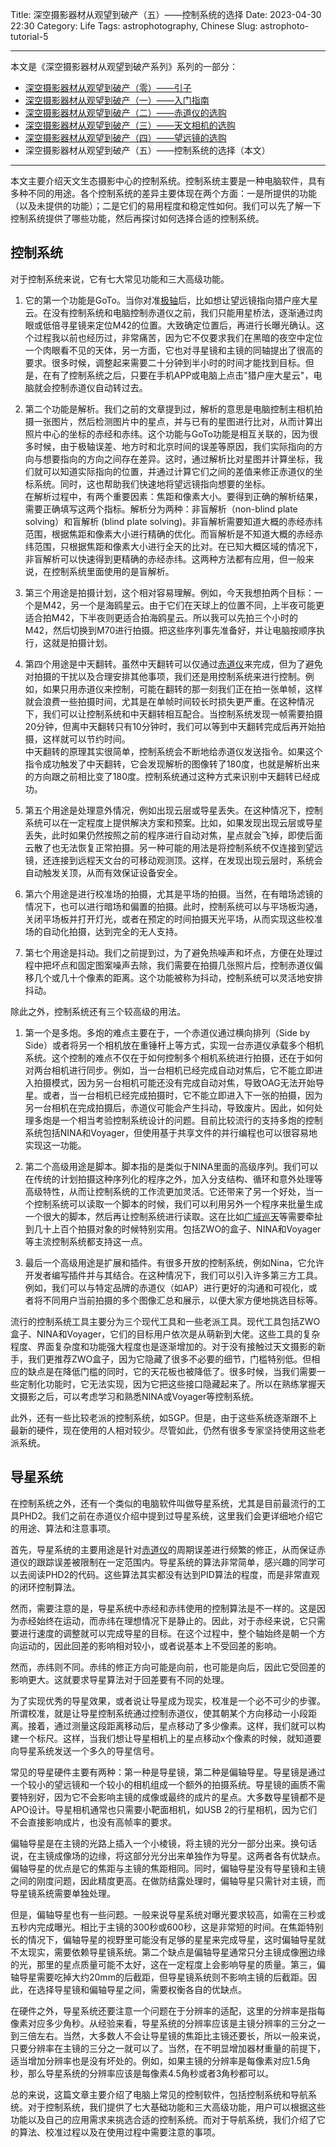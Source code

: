 Title: 深空摄影器材从观望到破产（五）——控制系统的选择
Date: 2023-04-30 22:30
Category: Life
Tags: astrophotography, Chinese
Slug: astrophoto-tutorial-5


---

本文是《深空摄影器材从观望到破产系列》系列的一部分：

* [深空摄影器材从观望到破产（零）——引子](/astrophoto-tutorial-0.html)
* [深空摄影器材从观望到破产（一）——入门指南](/astrophoto-tutorial-1.html)
* [深空摄影器材从观望到破产（二）——赤道仪的选购](/astrophoto-tutorial-2.html)
* [深空摄影器材从观望到破产（三）——天文相机的选购](/astrophoto-tutorial-3.html)
* [深空摄影器材从观望到破产（四）——望远镜的选购](/astrophoto-tutorial-4.html)
* 深空摄影器材从观望到破产（五）——控制系统的选择（本文）

---

本文主要介绍天文生态摄影中心的控制系统。控制系统主要是一种电脑软件，具有多种不同的用途。各个控制系统的差异主要体现在两个方面：一是所提供的功能（以及未提供的功能）；二是它们的易用程度和稳定性如何。我们可以先了解一下控制系统提供了哪些功能，然后再探讨如何选择合适的控制系统。

## 控制系统

对于控制系统来说，它有七大常见功能和三大高级功能。

1. 它的第一个功能是GoTo。当你对准[极轴](/astrophoto-tutorial-2.html)后，比如想让望远镜指向猎户座大星云。在没有控制系统和电脑控制赤道仪之前，我们只能用星桥法，逐渐通过肉眼或低倍寻星镜来定位M42的位置。大致确定位置后，再进行长曝光确认。这个过程我以前也经历过，非常痛苦，因为它不仅要求我们在黑暗的夜空中定位一个肉眼看不见的天体，另一方面，它也对寻星镜和主镜的同轴提出了很高的要求。很多时候，调整起来需要二十分钟到半小时的时间才能找到目标。但是，在有了控制系统之后，只要在手机APP或电脑上点击"猎户座大星云"，电脑就会控制赤道仪自动转过去。

2. 第二个功能是解析。我们之前的文章提到过，解析的意思是电脑控制主相机拍摄一张图片，然后检测图片中的星点，并与已有的星图进行比对，从而计算出照片中心的坐标的赤经和赤纬。这个功能与GoTo功能是相互关联的，因为很多时候，由于极轴误差、地方时和北京时间的误差等原因，我们实际指向的方向与想要指向的方向之间存在差异。这时，通过解析比对星图并计算坐标，我们就可以知道实际指向的位置，并通过计算它们之间的差值来修正赤道仪的坐标系统。同时，这也帮助我们快速地将望远镜指向想要的坐标。  
  在解析过程中，有两个重要因素：焦距和像素大小。要得到正确的解析结果，需要正确填写这两个指标。解析分为两种：非盲解析（non-blind plate solving）和盲解析 (blind plate solving)。非盲解析需要知道大概的赤经赤纬范围，根据焦距和像素大小进行精确的优化。而盲解析是不知道大概的赤经赤纬范围，只根据焦距和像素大小进行全天的比对。在已知大概区域的情况下，非盲解析可以快速得到更精确的赤经赤纬。这两种方法都有应用，但一般来说，在控制系统里面使用的是盲解析。

3. 第三个用途是拍摄计划，这个相对容易理解。例如，今天我想拍两个目标：一个是M42，另一个是海鸥星云。由于它们在天球上的位置不同，上半夜可能更适合拍M42，下半夜则更适合拍海鸥星云。所以我可以先拍三个小时的M42，然后切换到M70进行拍摄。把这些序列事先准备好，并让电脑按顺序执行，这就是拍摄计划。

4. 第四个用途是中天翻转。虽然中天翻转可以仅通过[赤道仪](/astrophoto-tutorial-2.html)来完成，但为了避免对拍摄的干扰以及合理安排其他事项，我们还是用控制系统来进行控制。例如，如果只用赤道仪来控制，可能在翻转的那一刻我们正在拍一张单帧，这样就会浪费一些拍摄时间，尤其是在单帧时间较长时损失更严重。在这种情况下，我们可以让控制系统和中天翻转相互配合。当控制系统发现一帧需要拍摄20分钟，但离中天翻转只有10分钟时，我们可以等到中天翻转完成后再开始拍摄，这样就可以节约时间。  
  中天翻转的原理其实很简单，控制系统会不断地给赤道仪发送指令。如果这个指令成功触发了中天翻转，它会发现解析的图像转了180度，也就是解析出来的方向跟之前相比变了180度。控制系统通过这种方式来识别中天翻转已经成功。

5. 第五个用途是处理意外情况，例如出现云层或导星丢失。在这种情况下，控制系统可以在一定程度上提供解决方案和预案。比如，如果发现出现云层或导星丢失，此时如果仍然按照之前的程序进行自动对焦，星点就会飞掉，即使后面云散了也无法恢复正常拍摄。另一种可能的用法是将控制系统不仅连接到望远镜，还连接到远程天文台的可移动观测顶。这样，在发现出现云层时，系统会自动触发关顶，从而有效保证设备安全。

6. 第六个用途是进行校准场的拍摄，尤其是平场的拍摄。当然，在有暗场滤镜的情况下，也可以进行暗场和偏置的拍摄。此时，控制系统可以与平场板沟通，关闭平场板并打开灯光，或者在预定的时间拍摄天光平场，从而实现这些校准场的自动化拍摄，达到完全的无人支持。

7. 第七个用途是抖动。我们之前提到过，为了避免热噪声和坏点，方便在处理过程中把坏点和固定图案噪声去除，我们需要在拍摄几张照片后，控制赤道仪偏移几个或几十个像素的距离。这个功能被称为抖动，控制系统可以灵活地安排抖动。

除此之外，控制系统还有三个较高级的用法。

1. 第一个是多炮。多炮的难点主要在于，一个赤道仪通过横向排列（Side by Side）或者将另一个相机放在重锤杆上等方式，实现一台赤道仪承载多个相机系统。这个控制的难点不仅在于如何控制多个相机系统进行拍摄，还在于如何对两台相机进行同步。例如，当一台相机已经完成自动对焦后，它不能立即进入拍摄模式，因为另一台相机可能还没有完成自动对焦，导致OAG无法开始导星。或者，当一台相机已经完成拍摄时，它不能立即进入下一张的拍摄，因为另一台相机在完成拍摄后，赤道仪可能会产生抖动，导致废片。因此，如何处理多炮是一个相当考验控制系统设计的问题。目前比较流行的支持多炮的控制系统包括NINA和Voyager，但使用基于共享文件的并行编程也可以很容易地实现这一功能。

2. 第二个高级用途是脚本。脚本指的是类似于NINA里面的高级序列。我们可以在传统的计划拍摄这种序列化的程序之外，加入分支结构、循环和意外处理等高级特性，从而让控制系统的工作流更加灵活。它还带来了另一个好处，当一个控制系统可以读取一个脚本的时候，我们可以利用另外一个程序来批量生成一个很大的脚本，然后再让控制系统进行读取。这在比如[广域巡天](/duck-sky-survey.html)等需要牵扯到几十上百个拍摄对象的时候特别实用。包括ZWO的盒子、NINA和Voyager等主流控制系统都支持这一点。

3. 最后一个高级用途是扩展和插件。有很多开放的控制系统，例如Nina，它允许开发者编写插件并与其结合。在这种情况下，我们可以引入许多第三方工具。例如，我们可以与特定品牌的赤道仪（如AP）进行更好的沟通和可视化，或者将不同用户当前拍摄的多个图像汇总和展示，以便大家方便地挑选目标等。

流行的控制系统工具主要分为三个现代工具和一些老派工具。现代工具包括ZWO盒子、NINA和Voyager，它们的目标用户依次是从萌新到大佬。这些工具的复杂程度、界面复杂度和功能强大程度也是逐渐增加的。对于没有接触过天文摄影的新手，我们更推荐ZWO盒子，因为它隐藏了很多不必要的细节，门槛特别低。但相应的缺点是在降低门槛的同时，它的天花板也被降低了。很多时候，当我们需要一些定制化功能时，它无法实现，因为它把这些接口隐藏起来了。所以在熟练掌握天文摄影之后，可以考虑学习和熟悉NINA或Voyager等控制系统。

此外，还有一些比较老派的控制系统，如SGP。但是，由于这些系统逐渐跟不上最新的硬件，现在使用的人相对较少。尽管如此，仍然有很多专家坚持使用这些老派系统。

## 导星系统

在控制系统之外，还有一个类似的电脑软件叫做导星系统，尤其是目前最流行的工具PHD2。我们之前在赤道仪介绍中提到过导星系统，这里我们会更详细地介绍它的用途、算法和注意事项。

首先，导星系统的主要用途是针对[赤道仪](/astrophoto-tutorial-2.html)的周期误差进行频繁的修正，从而保证赤道仪的跟踪误差被限制在一定范围内。导星系统的算法非常简单，感兴趣的同学可以去阅读PHD2的代码。这些算法其实都没有达到PID算法的程度，而是非常直观的闭环控制算法。

然而，需要注意的是，导星系统中赤经和赤纬使用的控制算法是不一样的。这是因为赤经始终在运动，而赤纬在理想情况下是静止的。因此，对于赤经来说，它只需要进行速度的调整就可以完成导星的目标。在这个过程中，整个轴始终是朝一个方向运动的，因此回差的影响相对较小，或者说基本上不受回差的影响。

然而，赤纬则不同。赤纬的修正方向可能是向前，也可能是向后，因此它受回差的影响更大。这就要求导星算法对于回差要有不同的处理。

为了实现优秀的导星效果，或者说让导星成为现实，校准是一个必不可少的步骤。所谓校准，就是让导星控制系统通过控制赤道仪，使其朝某个方向移动一小段距离。接着，通过测量这段距离移动后，星点移动了多少像素。这样，我们就可以构建一个标尺。这样，当我们想让导星相机上的星点移动x个像素的时候，就知道要向导星系统发送一个多久的导星信号。

常见的导星硬件主要有两种：第一种是导星镜，第二种是偏轴导星。导星镜是通过一个较小的望远镜和一个较小的相机组成一个额外的拍摄系统。导星镜的画质不需要特别好，因为它不会影响主镜的成像或最终的成片的星点。大多数导星镜都不是APO设计。导星相机通常也只需要小靶面相机，如USB 2的行星相机，因为它们不会直接影响成片，也没有高帧率的要求。

偏轴导星是在主镜的光路上插入一个小棱镜，将主镜的光分一部分出来。换句话说，在主镜成像场的边缘，将这部分光分出来单独作为导星。这两者各有优缺点。偏轴导星的优点是它的焦距与主镜的焦距相同。同时，偏轴导星没有导星镜和主镜之间的刚度问题，因此精度更高。在做防结露处理时，偏轴导星只需针对主镜，而导星镜系统需要单独处理。

但是，偏轴导星也有一些问题。一般来说导星系统对曝光要求较高，如需在三秒或五秒内完成曝光。相比于主镜的300秒或600秒，这是非常短的时间。在焦距特别长的情况下，偏轴导星的视野里可能没有足够的星星来完成导星，这时偏轴导星就不太现实，需要依赖导星镜系统。第二个缺点是偏轴导星通常只分主镜成像圈边缘的光，那里的星点质量可能不太好，这在一定程度上会影响导星的质量。第三，偏轴导星需要吃掉大约20mm的后截距，但导星镜系统则不影响主镜的后截距。因此，在选择导星镜和偏轴导星之间，需要权衡各自的优缺点。

在硬件之外，导星系统还要注意一个问题在于分辨率的适配，这里的分辨率是指每像素对应多少角秒。从经验来看，导星系统的分辨率应该是主镜分辨率的三分之一到三倍左右。当然，大多数人不会让导星镜的焦距比主镜还要长，所以一般来说，只要分辨率在主镜的三分之一就可以了。当然，在不明显增加器材重量的前提下，适当增加分辨率也是没有坏处的。例如，如果主镜的分辨率是每像素对应1.5角秒，那么导星系统的分辨率应该是每像素4.5角秒或者3角秒都可以。

总的来说，这篇文章主要介绍了电脑上常见的控制软件，包括控制系统和导航系统。对于控制系统，我们提供了七大基础功能和三大高级功能，用户可以根据这些功能以及自己的应用需求来挑选合适的控制系统。而对于导航系统，我们介绍了它的算法、校准过程以及在使用过程中需要注意的事项。

<script async data-uid="65448d4615" src="https://yage.kit.com/65448d4615/index.js"></script>
